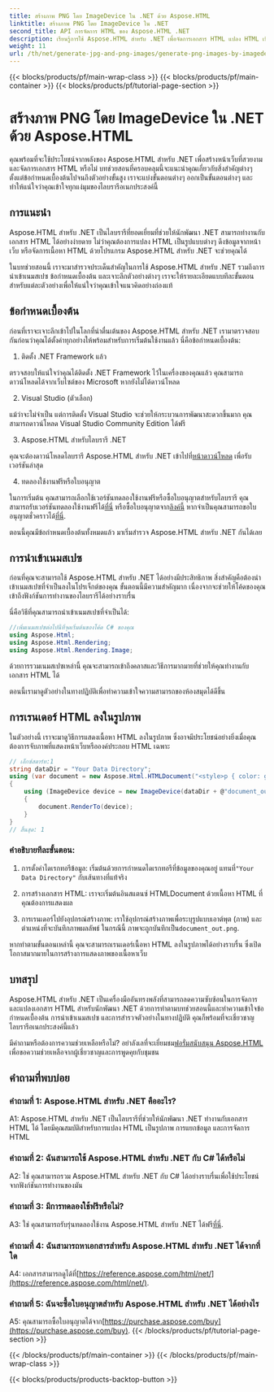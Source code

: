 ```yaml
---
title: สร้างภาพ PNG โดย ImageDevice ใน .NET ด้วย Aspose.HTML
linktitle: สร้างภาพ PNG โดย ImageDevice ใน .NET
second_title: API การจัดการ HTML ของ Aspose.HTML .NET
description: เรียนรู้การใช้ Aspose.HTML สำหรับ .NET เพื่อจัดการเอกสาร HTML แปลง HTML เป็นรูปภาพ และอื่นๆ อีกมากมาย บทช่วยสอนแบบทีละขั้นตอนพร้อมคำถามที่พบบ่อย
weight: 11
url: /th/net/generate-jpg-and-png-images/generate-png-images-by-imagedevice/
---
```


{{< blocks/products/pf/main-wrap-class >}}
{{< blocks/products/pf/main-container >}}
{{< blocks/products/pf/tutorial-page-section >}}

# สร้างภาพ PNG โดย ImageDevice ใน .NET ด้วย Aspose.HTML


คุณพร้อมที่จะใช้ประโยชน์จากพลังของ Aspose.HTML สำหรับ .NET เพื่อสร้างหน้าเว็บที่สวยงามและจัดการเอกสาร HTML หรือไม่ บทช่วยสอนที่ครอบคลุมนี้จะแนะนำคุณเกี่ยวกับสิ่งสำคัญต่างๆ ตั้งแต่ข้อกำหนดเบื้องต้นไปจนถึงตัวอย่างขั้นสูง เราจะแบ่งขั้นตอนต่างๆ ออกเป็นขั้นตอนต่างๆ และทำให้แน่ใจว่าคุณเข้าใจทุกแง่มุมของไลบรารีอเนกประสงค์นี้

## การแนะนำ

Aspose.HTML สำหรับ .NET เป็นไลบรารีที่ยอดเยี่ยมที่ช่วยให้นักพัฒนา .NET สามารถทำงานกับเอกสาร HTML ได้อย่างง่ายดาย ไม่ว่าคุณต้องการแปลง HTML เป็นรูปแบบต่างๆ ดึงข้อมูลจากหน้าเว็บ หรือจัดการเนื้อหา HTML ด้วยโปรแกรม Aspose.HTML สำหรับ .NET จะช่วยคุณได้

ในบทช่วยสอนนี้ เราจะมาสำรวจประเด็นสำคัญในการใช้ Aspose.HTML สำหรับ .NET รวมถึงการนำเข้าเนมสเปซ ข้อกำหนดเบื้องต้น และเจาะลึกตัวอย่างต่างๆ เราจะให้รายละเอียดแบบทีละขั้นตอนสำหรับแต่ละตัวอย่างเพื่อให้แน่ใจว่าคุณเข้าใจแนวคิดอย่างถ่องแท้

## ข้อกำหนดเบื้องต้น

ก่อนที่เราจะเจาะลึกเข้าไปในโลกที่น่าตื่นเต้นของ Aspose.HTML สำหรับ .NET เรามาตรวจสอบกันก่อนว่าคุณได้ตั้งค่าทุกอย่างให้พร้อมสำหรับการเริ่มต้นใช้งานแล้ว นี่คือข้อกำหนดเบื้องต้น:

1. ติดตั้ง .NET Framework แล้ว

ตรวจสอบให้แน่ใจว่าคุณได้ติดตั้ง .NET Framework ไว้ในเครื่องของคุณแล้ว คุณสามารถดาวน์โหลดได้จากเว็บไซต์ของ Microsoft หากยังไม่ได้ดาวน์โหลด

2. Visual Studio (ตัวเลือก)

แม้ว่าจะไม่จำเป็น แต่การติดตั้ง Visual Studio จะช่วยให้กระบวนการพัฒนาสะดวกขึ้นมาก คุณสามารถดาวน์โหลด Visual Studio Community Edition ได้ฟรี

3. Aspose.HTML สำหรับไลบรารี .NET

 คุณจะต้องดาวน์โหลดไลบรารี Aspose.HTML สำหรับ .NET เข้าไปที่[หน้าดาวน์โหลด](https://releases.aspose.com/html/net/) เพื่อรับเวอร์ชันล่าสุด

4. ทดลองใช้งานฟรีหรือใบอนุญาต

 ในการเริ่มต้น คุณสามารถเลือกใช้เวอร์ชันทดลองใช้งานฟรีหรือซื้อใบอนุญาตสำหรับไลบรารี คุณสามารถรับเวอร์ชันทดลองใช้งานฟรีได้[ที่นี่](https://releases.aspose.com/) หรือซื้อใบอนุญาตจาก[ลิงค์นี้](https://purchase.aspose.com/buy) หากจำเป็นคุณสามารถขอใบอนุญาตชั่วคราวได้[ที่นี่](https://purchase.aspose.com/temporary-license/).

ตอนนี้คุณมีข้อกำหนดเบื้องต้นทั้งหมดแล้ว มาเริ่มสำรวจ Aspose.HTML สำหรับ .NET กันได้เลย

## การนำเข้าเนมสเปซ

ก่อนที่คุณจะสามารถใช้ Aspose.HTML สำหรับ .NET ได้อย่างมีประสิทธิภาพ สิ่งสำคัญคือต้องนำเข้าเนมสเปซที่จำเป็นลงในโปรเจ็กต์ของคุณ ขั้นตอนนี้มีความสำคัญมาก เนื่องจากจะช่วยให้โค้ดของคุณเข้าถึงฟังก์ชันการทำงานของไลบรารีได้อย่างราบรื่น

นี่คือวิธีที่คุณสามารถนำเข้าเนมสเปซที่จำเป็นได้:

```csharp
//เพิ่มเนมสเปซต่อไปนี้ที่จุดเริ่มต้นของโค้ด C# ของคุณ
using Aspose.Html;
using Aspose.Html.Rendering;
using Aspose.Html.Rendering.Image;
```

ด้วยการรวมเนมสเปซเหล่านี้ คุณจะสามารถเข้าถึงคลาสและวิธีการมากมายที่ช่วยให้คุณทำงานกับเอกสาร HTML ได้

ตอนนี้เรามาดูตัวอย่างในทางปฏิบัติเพื่อทำความเข้าใจความสามารถของห้องสมุดได้ดีขึ้น

## การเรนเดอร์ HTML ลงในรูปภาพ

ในตัวอย่างนี้ เราจะมาดูวิธีการแสดงเนื้อหา HTML ลงในรูปภาพ ซึ่งอาจมีประโยชน์อย่างยิ่งเมื่อคุณต้องการจับภาพที่แสดงหน้าเว็บหรือองค์ประกอบ HTML เฉพาะ

```csharp
// เอ็กซ์สตาร์ท:1
string dataDir = "Your Data Directory";
using (var document = new Aspose.Html.HTMLDocument("<style>p { color: green; }</style><p>my first paragraph</p>", @"c:\work\"))
{
    using (ImageDevice device = new ImageDevice(dataDir + @"document_out.png"))
    {
        document.RenderTo(device);
    }
}
// สิ้นสุด: 1
```

### คำอธิบายทีละขั้นตอน:

1.  การตั้งค่าไดเรกทอรีข้อมูล: เริ่มต้นด้วยการกำหนดไดเรกทอรีที่ข้อมูลของคุณอยู่ แทนที่`"Your Data Directory"` กับเส้นทางที่แท้จริง

2. การสร้างเอกสาร HTML: เราจะเริ่มต้นอินสแตนซ์ HTMLDocument ด้วยเนื้อหา HTML ที่คุณต้องการแสดงผล

3.  การเรนเดอร์ไปยังอุปกรณ์สร้างภาพ: เราใช้อุปกรณ์สร้างภาพเพื่อระบุรูปแบบเอาต์พุต (ภาพ) และตำแหน่งที่จะบันทึกภาพผลลัพธ์ ในกรณีนี้ ภาพจะถูกบันทึกเป็น`document_out.png`.

หากทำตามขั้นตอนเหล่านี้ คุณจะสามารถเรนเดอร์เนื้อหา HTML ลงในรูปภาพได้อย่างราบรื่น ซึ่งเปิดโอกาสมากมายในการสร้างการแสดงภาพของเนื้อหาเว็บ

## บทสรุป

Aspose.HTML สำหรับ .NET เป็นเครื่องมืออันทรงพลังที่สามารถลดความซับซ้อนในการจัดการและแปลงเอกสาร HTML สำหรับนักพัฒนา .NET ด้วยการทำตามบทช่วยสอนนี้และทำความเข้าใจข้อกำหนดเบื้องต้น การนำเข้าเนมสเปซ และการสำรวจตัวอย่างในทางปฏิบัติ คุณก็พร้อมที่จะเชี่ยวชาญไลบรารีอเนกประสงค์นี้แล้ว

 มีคำถามหรือต้องการความช่วยเหลือหรือไม่? อย่าลังเลที่จะเยี่ยมชม[ฟอรั่มสนับสนุน Aspose.HTML](https://forum.aspose.com/) เพื่อขอความช่วยเหลือจากผู้เชี่ยวชาญและการพูดคุยกับชุมชน

## คำถามที่พบบ่อย

### คำถามที่ 1: Aspose.HTML สำหรับ .NET คืออะไร?

A1: Aspose.HTML สำหรับ .NET เป็นไลบรารีที่ช่วยให้นักพัฒนา .NET ทำงานกับเอกสาร HTML ได้ โดยมีคุณสมบัติสำหรับการแปลง HTML เป็นรูปภาพ การแยกข้อมูล และการจัดการ HTML

### คำถามที่ 2: ฉันสามารถใช้ Aspose.HTML สำหรับ .NET กับ C# ได้หรือไม่

A2: ใช่ คุณสามารถรวม Aspose.HTML สำหรับ .NET กับ C# ได้อย่างราบรื่นเพื่อใช้ประโยชน์จากฟังก์ชันการทำงานของมัน

### คำถามที่ 3: มีการทดลองใช้ฟรีหรือไม่?

A3: ใช่ คุณสามารถรับรุ่นทดลองใช้งาน Aspose.HTML สำหรับ .NET ได้ฟรี[ที่นี่](https://releases.aspose.com/).

### คำถามที่ 4: ฉันสามารถหาเอกสารสำหรับ Aspose.HTML สำหรับ .NET ได้จากที่ใด

 A4: เอกสารสามารถดูได้ที่[https://reference.aspose.com/html/net/](https://reference.aspose.com/html/net/).

### คำถามที่ 5: ฉันจะซื้อใบอนุญาตสำหรับ Aspose.HTML สำหรับ .NET ได้อย่างไร

 A5: คุณสามารถซื้อใบอนุญาตได้จาก[https://purchase.aspose.com/buy](https://purchase.aspose.com/buy).
{{< /blocks/products/pf/tutorial-page-section >}}

{{< /blocks/products/pf/main-container >}}
{{< /blocks/products/pf/main-wrap-class >}}

{{< blocks/products/products-backtop-button >}}
